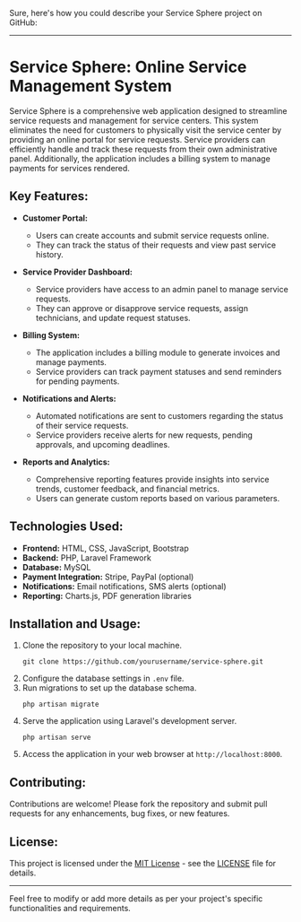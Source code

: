 Sure, here's how you could describe your Service Sphere project on GitHub:

---

# Service Sphere: Online Service Management System

Service Sphere is a comprehensive web application designed to streamline service requests and management for service centers. This system eliminates the need for customers to physically visit the service center by providing an online portal for service requests. Service providers can efficiently handle and track these requests from their own administrative panel. Additionally, the application includes a billing system to manage payments for services rendered.

## Key Features:
- **Customer Portal:**
  - Users can create accounts and submit service requests online.
  - They can track the status of their requests and view past service history.

- **Service Provider Dashboard:**
  - Service providers have access to an admin panel to manage service requests.
  - They can approve or disapprove service requests, assign technicians, and update request statuses.

- **Billing System:**
  - The application includes a billing module to generate invoices and manage payments.
  - Service providers can track payment statuses and send reminders for pending payments.

- **Notifications and Alerts:**
  - Automated notifications are sent to customers regarding the status of their service requests.
  - Service providers receive alerts for new requests, pending approvals, and upcoming deadlines.

- **Reports and Analytics:**
  - Comprehensive reporting features provide insights into service trends, customer feedback, and financial metrics.
  - Users can generate custom reports based on various parameters.

## Technologies Used:
- **Frontend:** HTML, CSS, JavaScript, Bootstrap
- **Backend:** PHP, Laravel Framework
- **Database:** MySQL
- **Payment Integration:** Stripe, PayPal (optional)
- **Notifications:** Email notifications, SMS alerts (optional)
- **Reporting:** Charts.js, PDF generation libraries

## Installation and Usage:
1. Clone the repository to your local machine.
   ```
   git clone https://github.com/yourusername/service-sphere.git
   ```
2. Configure the database settings in `.env` file.
3. Run migrations to set up the database schema.
   ```
   php artisan migrate
   ```
4. Serve the application using Laravel's development server.
   ```
   php artisan serve
   ```
5. Access the application in your web browser at `http://localhost:8000`.

## Contributing:
Contributions are welcome! Please fork the repository and submit pull requests for any enhancements, bug fixes, or new features.

## License:
This project is licensed under the [MIT License](https://opensource.org/licenses/MIT) - see the [LICENSE](LICENSE) file for details.

---

Feel free to modify or add more details as per your project's specific functionalities and requirements.
